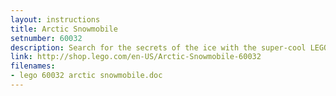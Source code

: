 ```yaml
---
layout: instructions
title: Arctic Snowmobile
setnumber: 60032
description: Search for the secrets of the ice with the super-cool LEGO® City Arctic Snowmobile! Venture out into freezing polar conditions with the explorer in his specialist Arctic gear. Crack open the huge ice block with the axe to reveal the mysterious crystal inside. Use the walkie-talkie to report your discovery, then load the ice and crystal onto the sled and return to base camp to conduct more tests. Includes an Arctic explorer minifigure with assorted accessories.
link: http://shop.lego.com/en-US/Arctic-Snowmobile-60032
filenames: 
- lego 60032 arctic snowmobile.doc
---
```


